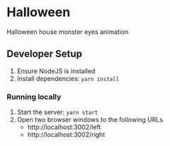 # Halloween
Halloween house monster eyes animation

## Developer Setup

1. Ensure NodeJS is installed
2. Install dependencies: `yarn install`

### Running locally

1. Start the server: `yarn start`
2. Open two browser windows to the following URLs
	- http://localhost:3002/left
	- http://localhost:3002/right